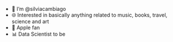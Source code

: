 - 👋 I’m @silviacambiago
- 🌐 Interested in basically anything related to music, books, travel, science and art
-  Apple fan
- 📊 Data Scientist to be
